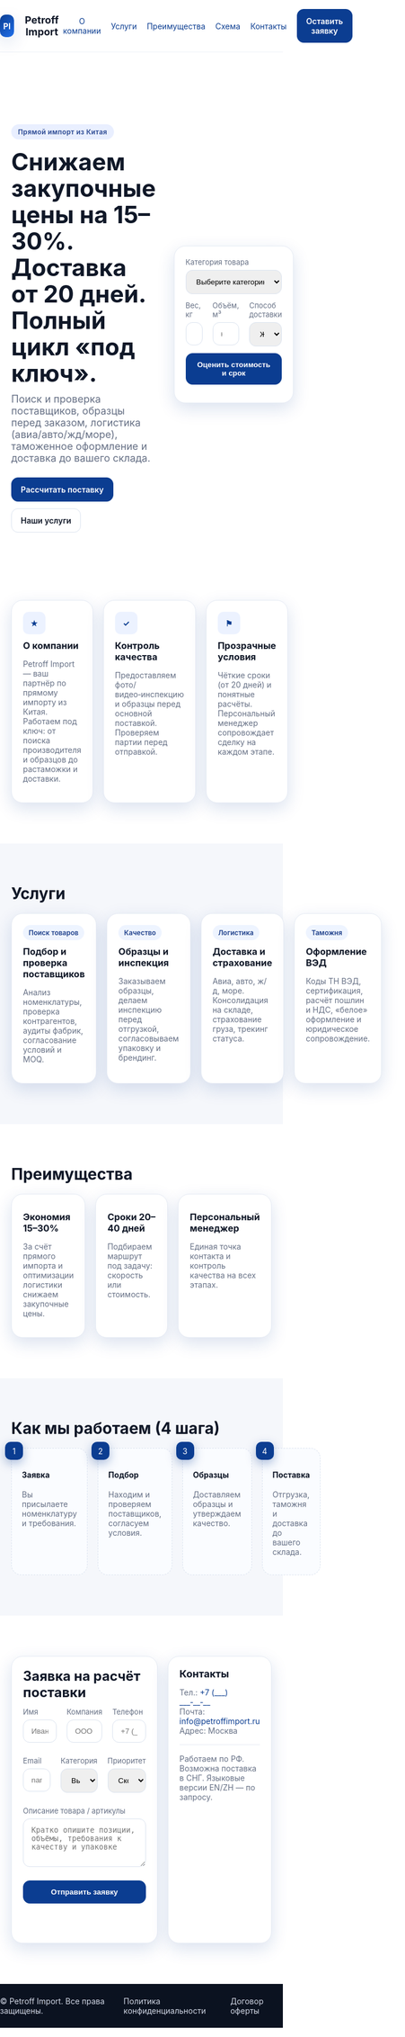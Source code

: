 
<!DOCTYPE html>
<html lang="ru">
<head>
  <meta charset="UTF-8" />
  <meta name="viewport" content="width=device-width, initial-scale=1" />
  <title>Petroff Import — прямой импорт из Китая</title>
  <meta name="description" content="Petroff Import — прямой импорт товаров из Китая: снижение закупочных цен на 15–30%, доставка от 20 дней, полный цикл услуг под ключ." />
  <style>
    :root{
      --brand:#0B3D91; /* премиальный синий */
      --ink:#101828;   /* тёмный текст */
      --muted:#667085; /* вторичный текст */
      --bg:#ffffff;
      --bg-alt:#f5f7fb;
      --accent:#1B4DD1;
      --ok:#0ea5e9;
      --ok-ink:#0b7096;
      --ring: 0 10px 30px rgba(11,61,145,.15);
      --card: #fff;
      --radius: 16px;
    }
    *{box-sizing:border-box}
    html,body{margin:0;padding:0;background:var(--bg);color:var(--ink);font-family: Inter, system-ui, -apple-system, Segoe UI, Roboto, "Helvetica Neue", Arial, "Noto Sans", "Apple Color Emoji", "Segoe UI Emoji";}
    a{color:var(--brand);text-decoration:none}
    .container{max-width:1160px;margin:0 auto;padding:0 20px}
    header{position:sticky;top:0;z-index:50;background:rgba(255,255,255,.85);backdrop-filter:saturate(180%) blur(14px);border-bottom:1px solid #eef2f7}
    .nav{display:flex;align-items:center;justify-content:space-between;padding:16px 0}
    .brand{display:flex;gap:12px;align-items:center}
    .logo{width:40px;height:40px;border-radius:10px;background:linear-gradient(135deg,var(--brand),#1f6feb);box-shadow:var(--ring);display:grid;place-items:center;color:#fff;font-weight:700}
    .brand h1{font-size:18px;margin:0}
    .menu{display:flex;gap:18px;align-items:center}
    .btn{display:inline-flex;gap:10px;align-items:center;justify-content:center;padding:12px 16px;border-radius:12px;border:1px solid #dbe3ef;background:#fff;color:var(--ink);font-weight:600;transition:.2s ease;}
    .btn:hover{transform:translateY(-1px);box-shadow:0 6px 18px rgba(16,24,40,.08)}
    .btn.primary{background:var(--brand);border-color:var(--brand);color:#fff}
    .btn.primary:hover{background:#073a86}
    .hero{padding:72px 0 48px}
    .hero .wrap{display:grid;grid-template-columns:1.2fr .8fr;gap:32px;align-items:center}
    .kicker{display:inline-block;padding:6px 12px;background:#e9efff;color:#274690;border-radius:999px;font-weight:600;font-size:12px;letter-spacing:.4px}
    h2{font-size:42px;line-height:1.12;margin:16px 0 12px}
    p.lead{font-size:18px;color:var(--muted);margin:0 0 24px}
    .hero-card{background:var(--card);border:1px solid #e6ebf4;border-radius:20px;padding:20px;box-shadow:var(--ring)}
    .field{display:flex;flex-direction:column;gap:6px;margin-bottom:12px}
    label{font-size:13px;color:var(--muted)}
    input,select,textarea{width:100%;padding:12px 14px;border-radius:12px;border:1px solid #dbe3ef;outline:none;transition:.2s}
    input:focus,select:focus,textarea:focus{border-color:var(--brand);box-shadow:0 0 0 4px rgba(11,61,145,.08)}
    .small{font-size:12px;color:var(--muted)}
    .grid-3{display:grid;grid-template-columns:repeat(3,1fr);gap:18px}
    .grid-4{display:grid;grid-template-columns:repeat(4,1fr);gap:18px}
    .section{padding:72px 0}
    .card{background:var(--card);border:1px solid #e6ebf4;border-radius:20px;padding:20px;box-shadow:var(--ring)}
    .icon{width:40px;height:40px;border-radius:10px;background:#ecf2ff;display:grid;place-items:center;color:var(--brand);font-weight:700}
    h3{margin:10px 0 8px}
    .muted{color:var(--muted)}
    .steps{display:grid;grid-template-columns:repeat(4,1fr);gap:18px}
    .step{position:relative;padding:18px;border-radius:18px;border:1px dashed #dbe3ef;background:#fafcff}
    .step .nr{position:absolute;top:-12px;left:-12px;background:var(--brand);color:#fff;width:32px;height:32px;display:grid;place-items:center;border-radius:10px;box-shadow:0 6px 18px rgba(11,61,145,.35)}
    .pill{display:inline-block;padding:6px 10px;border-radius:999px;background:#eef4ff;color:#1d3f8a;font-size:12px;font-weight:600}
    .benefits{display:grid;grid-template-columns:repeat(3,1fr);gap:18px}
    .calc{display:grid;gap:12px}
    .footer{background:#0b1220;color:#d1d7e5}
    .footer a{color:#d1d7e5}

    /* responsive */
    @media (max-width:960px){
      .hero .wrap{grid-template-columns:1fr}
      .grid-3,.grid-4,.steps,.benefits{grid-template-columns:1fr}
    }
  </style>
</head>
<body>
  <header>
    <div class="container nav">
      <div class="brand">
        <div class="logo">PI</div>
        <h1>Petroff Import</h1>
      </div>
      <nav class="menu">
        <a href="#about">О компании</a>
        <a href="#services">Услуги</a>
        <a href="#benefits">Преимущества</a>
        <a href="#process">Схема</a>
        <a href="#contact">Контакты</a>
        <a class="btn primary" href="#lead">Оставить заявку</a>
      </nav>
    </div>
  </header>

  <section class="hero">
    <div class="container wrap">
      <div>
        <span class="kicker">Прямой импорт из Китая</span>
        <h2>Снижаем закупочные цены на 15–30%. Доставка от 20 дней. Полный цикл «под ключ».</h2>
        <p class="lead">Поиск и проверка поставщиков, образцы перед заказом, логистика (авиа/авто/жд/море), таможенное оформление и доставка до вашего склада.</p>
        <div style="display:flex; gap:12px; flex-wrap:wrap">
          <a class="btn primary" href="#lead">Рассчитать поставку</a>
          <a class="btn" href="#services">Наши услуги</a>
        </div>
      </div>
      <form id="calcForm" class="hero-card" autocomplete="off">
        <div class="field">
          <label>Категория товара</label>
          <select required>
            <option value="">Выберите категорию</option>
            <option>Автозапчасти</option>
            <option>Электроника</option>
            <option>Текстиль</option>
            <option>Мебель</option>
            <option>Прочее</option>
          </select>
        </div>
        <div class="grid-3">
          <div class="field">
            <label>Вес, кг</label>
            <input type="number" min="1" step="0.1" placeholder="например, 120" required />
          </div>
          <div class="field">
            <label>Объём, м³</label>
            <input type="number" min="0.01" step="0.01" placeholder="например, 2.4" required />
          </div>
          <div class="field">
            <label>Способ доставки</label>
            <select required>
              <option value="air">Авиа</option>
              <option value="rail" selected>Ж/Д</option>
              <option value="sea">Море</option>
              <option value="road">Авто</option>
            </select>
          </div>
        </div>
        <button class="btn primary" type="submit" style="width:100%">Оценить стоимость и срок</button>
        <p id="calcOut" class="small" style="margin-top:8px"></p>
      </form>
    </div>
  </section>

  <section id="about" class="section">
    <div class="container">
      <div class="grid-3">
        <div class="card">
          <div class="icon">★</div>
          <h3>О компании</h3>
          <p class="muted">Petroff Import — ваш партнёр по прямому импорту из Китая. Работаем под ключ: от поиска производителя и образцов до растаможки и доставки.</p>
        </div>
        <div class="card">
          <div class="icon">✓</div>
          <h3>Контроль качества</h3>
          <p class="muted">Предоставляем фото/видео‑инспекцию и образцы перед основной поставкой. Проверяем партии перед отправкой.</p>
        </div>
        <div class="card">
          <div class="icon">⚑</div>
          <h3>Прозрачные условия</h3>
          <p class="muted">Чёткие сроки (от 20 дней) и понятные расчёты. Персональный менеджер сопровождает сделку на каждом этапе.</p>
        </div>
      </div>
    </div>
  </section>

  <section id="services" class="section" style="background:var(--bg-alt)">
    <div class="container">
      <h3 style="font-size:28px;margin:0 0 18px">Услуги</h3>
      <div class="grid-4">
        <div class="card">
          <div class="pill">Поиск товаров</div>
          <h3>Подбор и проверка поставщиков</h3>
          <p class="muted">Анализ номенклатуры, проверка контрагентов, аудиты фабрик, согласование условий и MOQ.</p>
        </div>
        <div class="card">
          <div class="pill">Качество</div>
          <h3>Образцы и инспекция</h3>
          <p class="muted">Заказываем образцы, делаем инспекцию перед отгрузкой, согласовываем упаковку и брендинг.</p>
        </div>
        <div class="card">
          <div class="pill">Логистика</div>
          <h3>Доставка и страхование</h3>
          <p class="muted">Авиа, авто, ж/д, море. Консолидация на складе, страхование груза, трекинг статуса.</p>
        </div>
        <div class="card">
          <div class="pill">Таможня</div>
          <h3>Оформление ВЭД</h3>
          <p class="muted">Коды ТН ВЭД, сертификация, расчёт пошлин и НДС, «белое» оформление и юридическое сопровождение.</p>
        </div>
      </div>
    </div>
  </section>

  <section id="benefits" class="section">
    <div class="container">
      <h3 style="font-size:28px;margin:0 0 18px">Преимущества</h3>
      <div class="benefits">
        <div class="card">
          <h3>Экономия 15–30%</h3>
          <p class="muted">За счёт прямого импорта и оптимизации логистики снижаем закупочные цены.</p>
        </div>
        <div class="card">
          <h3>Сроки 20–40 дней</h3>
          <p class="muted">Подбираем маршрут под задачу: скорость или стоимость.</p>
        </div>
        <div class="card">
          <h3>Персональный менеджер</h3>
          <p class="muted">Единая точка контакта и контроль качества на всех этапах.</p>
        </div>
      </div>
    </div>
  </section>

  <section id="process" class="section" style="background:var(--bg-alt)">
    <div class="container">
      <h3 style="font-size:28px;margin:0 0 18px">Как мы работаем (4 шага)</h3>
      <div class="steps">
        <div class="step"><div class="nr">1</div><h4>Заявка</h4><p class="muted">Вы присылаете номенклатуру и требования.</p></div>
        <div class="step"><div class="nr">2</div><h4>Подбор</h4><p class="muted">Находим и проверяем поставщиков, согласуем условия.</p></div>
        <div class="step"><div class="nr">3</div><h4>Образцы</h4><p class="muted">Доставляем образцы и утверждаем качество.</p></div>
        <div class="step"><div class="nr">4</div><h4>Поставка</h4><p class="muted">Отгрузка, таможня и доставка до вашего склада.</p></div>
      </div>
    </div>
  </section>

  <section id="lead" class="section">
    <div class="container">
      <div class="grid-3">
        <div class="card" style="grid-column: span 2">
          <h3 style="font-size:24px;margin:0 0 12px">Заявка на расчёт поставки</h3>
          <form id="leadForm" class="calc" autocomplete="off">
            <div class="grid-3">
              <div class="field"><label>Имя</label><input required placeholder="Иван" /></div>
              <div class="field"><label>Компания</label><input required placeholder="ООО «Пример»" /></div>
              <div class="field"><label>Телефон</label><input required type="tel" placeholder="+7 (___) ___‑__‑__" /></div>
            </div>
            <div class="grid-3">
              <div class="field"><label>Email</label><input required type="email" placeholder="name@company.ru" /></div>
              <div class="field"><label>Категория</label>
                <select required>
                  <option value="">Выберите</option>
                  <option>Автозапчасти</option>
                  <option>Электроника</option>
                  <option>Текстиль</option>
                  <option>Мебель</option>
                  <option>Иное</option>
                </select>
              </div>
              <div class="field"><label>Приоритет</label>
                <select>
                  <option>Скорость</option>
                  <option>Стоимость</option>
                </select>
              </div>
            </div>
            <div class="field">
              <label>Описание товара / артикулы</label>
              <textarea rows="4" placeholder="Кратко опишите позиции, объёмы, требования к качеству и упаковке"></textarea>
            </div>
            <button class="btn primary" type="submit">Отправить заявку</button>
            <p class="small" id="leadOut"></p>
          </form>
        </div>
        <div class="card">
          <h3 style="font-size:18px;margin-top:0">Контакты</h3>
          <p class="muted">Тел.: <a href="tel:+7XXXXXXXXXX">+7 (___) ___‑__‑__</a><br>Почта: <a href="mailto:info@petroffimport.ru">info@petroffimport.ru</a><br>Адрес: Москва</p>
          <hr style="border:0;border-top:1px solid #e6ebf4;margin:16px 0">
          <p class="muted">Работаем по РФ. Возможна поставка в СНГ. Языковые версии EN/ZH — по запросу.</p>
        </div>
      </div>
    </div>
  </section>

  <footer class="footer">
    <div class="container" style="display:flex;align-items:center;justify-content:space-between;padding:22px 0">
      <div>© <span id="y"></span> Petroff Import. Все права защищены.</div>
      <div style="display:flex;gap:14px"><a href="#">Политика конфиденциальности</a><a href="#">Договор оферты</a></div>
    </div>
  </footer>

  <script>
    // Год в футере
    document.getElementById('y').textContent = new Date().getFullYear();

    // Простой оффлайн калькулятор
    const calcForm = document.getElementById('calcForm');
    const calcOut = document.getElementById('calcOut');
    calcForm.addEventListener('submit', function(e){
      e.preventDefault();
      const [cat,wEl,vEl,modeEl] = calcForm.querySelectorAll('select,input');
      const weight = parseFloat(wEl.value||0); // кг
      const volume = parseFloat(vEl.value||0); // м3
      const mode = modeEl.value;
      // Условные ставки (демо):
      const base = { air: 750, rail: 300, sea: 180, road: 260 }[mode] || 300; // ₽/кг
      const volRate = { air: 110000, rail: 45000, sea: 25000, road: 38000 }[mode] || 45000; // ₽/м3
      const cost = Math.round(weight*base + volume*volRate);
      const eta = { air: '8–15 дней', rail: '22–30 дней', sea: '30–45 дней', road: '15–25 дней' }[mode];
      calcOut.textContent = `Оценочно: ~${cost.toLocaleString('ru-RU')} ₽, срок: ${eta}. Итоговый расчёт после уточнения параметров.`;
    });

    // Форма лида (демо)
    const leadForm = document.getElementById('leadForm');
    const leadOut = document.getElementById('leadOut');
    leadForm.addEventListener('submit', function(e){
      e.preventDefault();
      leadOut.textContent = 'Спасибо! Мы свяжемся с вами в ближайшее время.';
      leadForm.reset();
    });
  </script>
</body>
</html>
